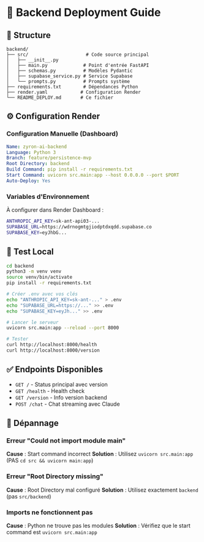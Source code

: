 # 🚀 Backend Deployment Guide

## 📁 Structure

```
backend/
├── src/                     # Code source principal
│   ├── __init__.py
│   ├── main.py             # Point d'entrée FastAPI
│   ├── schemas.py          # Modèles Pydantic
│   ├── supabase_service.py # Service Supabase
│   └── prompts.py          # Prompts système
├── requirements.txt        # Dépendances Python
├── render.yaml            # Configuration Render
└── README_DEPLOY.md       # Ce fichier

```

## ⚙️ Configuration Render

### Configuration Manuelle (Dashboard)

```yaml
Name: zyron-ai-backend
Language: Python 3
Branch: feature/persistence-mvp
Root Directory: backend
Build Command: pip install -r requirements.txt
Start Command: uvicorn src.main:app --host 0.0.0.0 --port $PORT
Auto-Deploy: Yes
```

### Variables d'Environnement

À configurer dans Render Dashboard :

```bash
ANTHROPIC_API_KEY=sk-ant-api03-...
SUPABASE_URL=https://wdrnogmtgjiodptdxqdd.supabase.co
SUPABASE_KEY=eyJhbG...
```

## 🧪 Test Local

```bash
cd backend
python3 -m venv venv
source venv/bin/activate
pip install -r requirements.txt

# Créer .env avec vos clés
echo "ANTHROPIC_API_KEY=sk-ant-..." > .env
echo "SUPABASE_URL=https://..." >> .env
echo "SUPABASE_KEY=eyJh..." >> .env

# Lancer le serveur
uvicorn src.main:app --reload --port 8000

# Tester
curl http://localhost:8000/health
curl http://localhost:8000/version
```

## ✅ Endpoints Disponibles

- `GET /` - Status principal avec version
- `GET /health` - Health check
- `GET /version` - Info version backend
- `POST /chat` - Chat streaming avec Claude

## 🔧 Dépannage

### Erreur "Could not import module main"

**Cause** : Start command incorrect
**Solution** : Utilisez `uvicorn src.main:app` (PAS `cd src && uvicorn main:app`)

### Erreur "Root Directory missing"

**Cause** : Root Directory mal configuré
**Solution** : Utilisez exactement `backend` (pas `src/backend`)

### Imports ne fonctionnent pas

**Cause** : Python ne trouve pas les modules
**Solution** : Vérifiez que le start command est `uvicorn src.main:app`

